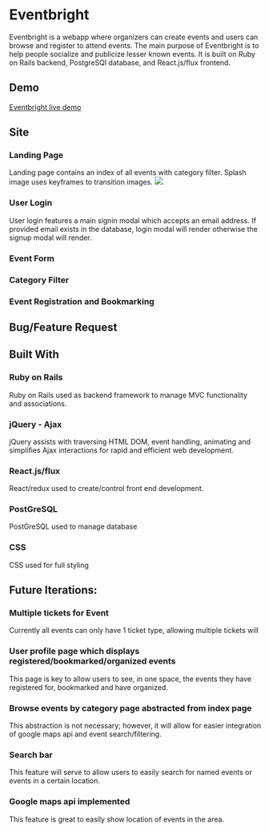 # Eventbright

Eventbright is a webapp where organizers can create events and users can browse and register to attend events. The main purpose of Eventbright is to help people socialize and publicize lesser known events. It is built on Ruby on Rails backend, PostgreSQl database, and React.js/flux frontend.

## Demo

[Eventbright live demo](https://eventbrightapp.herokuapp.com/?#/)

## Site

### Landing Page
Landing page contains an index of all events with category filter. Splash image uses keyframes to transition images.
![](https://media.giphy.com/media/l2RnqHpzAdYOYbXTq/giphy.gif)
### User Login
User login features a main signin modal which accepts an email address. If provided email exists in the database, login modal will render otherwise the signup modal will render.
### Event Form
### Category Filter
### Event Registration and Bookmarking

## Bug/Feature Request

## Built With

### Ruby on Rails
Ruby on Rails used as backend framework to manage MVC functionality and associations.
### jQuery - Ajax
jQuery assists with traversing HTML DOM, event handling, animating and simplifies Ajax interactions for rapid and efficient web development.
### React.js/flux
React/redux used to create/control front end development.
### PostGreSQL
PostGreSQL used to manage database
### CSS
CSS used for full styling

## Future Iterations:

### Multiple tickets for Event
Currently all events can only have 1 ticket type, allowing multiple tickets will 
### User profile page which displays registered/bookmarked/organized events
This page is key to allow users to see, in one space, the events they have registered for, bookmarked and have organized.
### Browse events by category page abstracted from index page
This abstraction is not necessary; however, it will allow for easier integration of google maps api and event search/filtering.
### Search bar
This feature will serve to allow users to easily search for named events or events in a certain location.
### Google maps api implemented
This feature is great to easily show location of events in the area.

